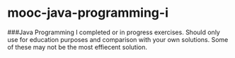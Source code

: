 # mooc-java-programming-i
###Java Programming I completed or in progress exercises.
Should only use for education purposes and comparison with your own solutions. Some of these may not be the most effiecent solution. 

 
